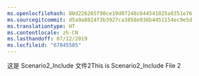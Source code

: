```yaml
---
ms.openlocfilehash: 80d226265f90ce19d07248c644541025a8351e76
ms.sourcegitcommit: d5a9a8824f3b3927ca3858e936b4451154ec9e5d
ms.translationtype: HT
ms.contentlocale: zh-CN
ms.lasthandoff: 07/12/2019
ms.locfileid: "67845585"
---
```

<span data-ttu-id="14b13-101">这是 Scenario2_Include 文件2</span><span class="sxs-lookup"><span data-stu-id="14b13-101">This is Scenario2_Include File 2</span></span>
